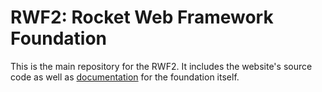 # RWF2: Rocket Web Framework Foundation

This is the main repository for the RWF2. It includes the website's source code
as well as [documentation](docs/) for the foundation itself.
